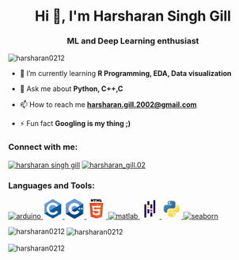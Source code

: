 <h1 align="center">Hi 👋, I'm Harsharan Singh Gill</h1>
<h3 align="center">ML and Deep Learning enthusiast</h3>

<p align="left"> <img src="https://komarev.com/ghpvc/?username=harsharan0212&label=Profile%20views&color=0e75b6&style=flat" alt="harsharan0212" /> </p>

- 🌱 I’m currently learning **R Programming, EDA, Data visualization**

- 💬 Ask me about **Python, C++,C**

- 📫 How to reach me **harsharan.gill.2002@gmail.com**

- ⚡ Fun fact **Googling is my thing ;)**

<h3 align="left">Connect with me:</h3>
<p align="left">
<a href="https://linkedin.com/in/harsharan singh gill" target="blank"><img align="center" src="https://raw.githubusercontent.com/rahuldkjain/github-profile-readme-generator/master/src/images/icons/Social/linked-in-alt.svg" alt="harsharan singh gill" height="30" width="40" /></a>
<a href="https://instagram.com/harsharan_gill.02" target="blank"><img align="center" src="https://raw.githubusercontent.com/rahuldkjain/github-profile-readme-generator/master/src/images/icons/Social/instagram.svg" alt="harsharan_gill.02" height="30" width="40" /></a>
</p>

<h3 align="left">Languages and Tools:</h3>
<p align="left"> <a href="https://www.arduino.cc/" target="_blank" rel="noreferrer"> <img src="https://cdn.worldvectorlogo.com/logos/arduino-1.svg" alt="arduino" width="40" height="40"/> </a> <a href="https://www.cprogramming.com/" target="_blank" rel="noreferrer"> <img src="https://raw.githubusercontent.com/devicons/devicon/master/icons/c/c-original.svg" alt="c" width="40" height="40"/> </a> <a href="https://www.w3schools.com/cpp/" target="_blank" rel="noreferrer"> <img src="https://raw.githubusercontent.com/devicons/devicon/master/icons/cplusplus/cplusplus-original.svg" alt="cplusplus" width="40" height="40"/> </a> <a href="https://www.w3.org/html/" target="_blank" rel="noreferrer"> <img src="https://raw.githubusercontent.com/devicons/devicon/master/icons/html5/html5-original-wordmark.svg" alt="html5" width="40" height="40"/> </a> <a href="https://www.mathworks.com/" target="_blank" rel="noreferrer"> <img src="https://upload.wikimedia.org/wikipedia/commons/2/21/Matlab_Logo.png" alt="matlab" width="40" height="40"/> </a> <a href="https://pandas.pydata.org/" target="_blank" rel="noreferrer"> <img src="https://raw.githubusercontent.com/devicons/devicon/2ae2a900d2f041da66e950e4d48052658d850630/icons/pandas/pandas-original.svg" alt="pandas" width="40" height="40"/> </a> <a href="https://www.python.org" target="_blank" rel="noreferrer"> <img src="https://raw.githubusercontent.com/devicons/devicon/master/icons/python/python-original.svg" alt="python" width="40" height="40"/> </a> <a href="https://seaborn.pydata.org/" target="_blank" rel="noreferrer"> <img src="https://seaborn.pydata.org/_images/logo-mark-lightbg.svg" alt="seaborn" width="40" height="40"/> </a> </p>

<p><img align="left" src="https://github-readme-stats.vercel.app/api/top-langs?username=harsharan0212&show_icons=true&locale=en&layout=compact" alt="harsharan0212" /></p>

<p>&nbsp;<img align="center" src="https://github-readme-stats.vercel.app/api?username=harsharan0212&show_icons=true&locale=en" alt="harsharan0212" /></p>

<p><img align="center" src="https://github-readme-streak-stats.herokuapp.com/?user=harsharan0212&" alt="harsharan0212" /></p>
